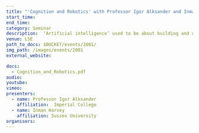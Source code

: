 ```yaml
---
title: "'Cognition and Robotics' with Professor Igor Alksander and Inman Harvey"
start_time: 
end_time: 
category: Seminar
description:  ‘Artificial intelligence’ used to be about building and using algorithm based computers to solve problems normally regarded as requiring human intelligence. The influence of neuroscience has led to a new breed of ‘computational intelligence’ that exploits the complex dynamics of ‘neural nets’ and increases our understanding of the term ‘autonomous agent’. It has also raised the possibility that we might be able to understand more about how the human brain works and led to a greater ability to build robots that learn to adapt to novel environments. Igor Aleksander stressed the importance of depiction and planning in human learning and its relevance in understanding pathological conditions such as Parkinson’s disease. Inman Harvey described how ‘artificial evolution’ could give us the next generation of intelligent robots.
venue: LSE
path_to_docs: $BUCKET/events/2001/
img_path: /images/events/2001
external_website: 

docs: 
  - Cognition_and_Robotics.pdf
audio: 
youtube: 
vimeo: 
presenters: 
  - name: Professor Igor Alksander
    affiliation:  Imperial College
  - name: Inman Harvey
    affiliation: Sussex University
organisers: 
---
```

